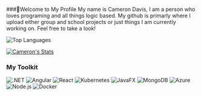 ###👋Welcome to My Profile
My name is Cameron Davis, I am a person who loves programing and all things logic based. My github is primarly where I upload either group and school projects or just things I am currently working on. Feel free to take a look! 


![Top Languages](https://github-readme-stats.vercel.app/api/top-langs/?username=CameronWDavis&theme=tokyonight)

[![Cameron's Stats](https://github-readme-stats.vercel.app/api?username=CameronWDavis&show_icons=true&theme=radical)](https://github.com/anuraghazra/github-readme-stats)


### My Toolkit 
![.NET](https://img.shields.io/badge/-.NET-512BD4?style=flat-square&logo=.net)
![Angular](https://img.shields.io/badge/-Angular-DD0031?style=flat-square&logo=angular)
![React](https://img.shields.io/badge/-React-61DAFB?style=flat-square&logo=react)
![Kubernetes](https://img.shields.io/badge/-Kubernetes-326CE5?style=flat-square&logo=kubernetes)
![JavaFX](https://img.shields.io/badge/-JavaFX-007396?style=flat-square&logo=java)
![MongoDB](https://img.shields.io/badge/-MongoDB-47A248?style=flat-square&logo=mongodb)
![Azure](https://img.shields.io/badge/-Azure-0089D6?style=flat-square&logo=microsoftazure)
![Node.js](https://img.shields.io/badge/-Node.js-339933?style=flat-square&logo=nodedotjs)
![Docker](https://img.shields.io/badge/-Docker-2496ED?style=flat-square&logo=docker)


